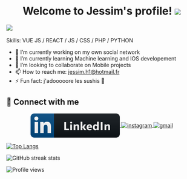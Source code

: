 <h1 align="center">
  Welcome to Jessim's profile!
  <img src="https://media.giphy.com/media/hvRJCLFzcasrR4ia7z/giphy.gif" width="28">
</h1>

![](https://i.ibb.co/q7jNxCs/banner.png)


Skills: VUE JS / REACT / JS / CSS / PHP / PYTHON

- 🔭 I’m currently working on my own social network 
- 🌱 I’m currently learning Machine learning and IOS developement 
- 👯 I’m looking to collaborate on Mobile projects 
- 📫 How to reach me: jessim.h1@hotmail.fr 
- ⚡ Fun fact: j'adooooore les sushis 🍣 


<h2>🔌 Connect with me </h2>

<p align="center">
  <a href="https://www.linkedin.com/in/jessim-heddadi-962734177/">
    <img align="center" src="https://github.com/ryihan/ryihan-material/blob/main/Icon/linkedin.svg" alt="linkedin" />
  </a>
  <a href="https://www.instagram.com/jessimheddadi/">
    <img align="center" src="https://github.com/keikomori/icons-badges/blob/master/badges/Instagram/instagram.svg" alt="instagram" />
  </a>
  <a href="mailto:jessim.h1@hotmail.fr">
    <img align="center" src="https://github.com/keikomori/icons-badges/blob/master/badges/Gmail/gmail.svg" alt="gmail" />
  </a>
</p>

[![Top Langs](https://github-readme-stats.vercel.app/api/top-langs/?username=JessimH)](https://github.com/anuraghazra/github-readme-stats)

![GitHub streak stats](https://github-readme-streak-stats.herokuapp.com/?user=JessimH)  

![Profile views](https://gpvc.arturio.dev/JessimH)  
